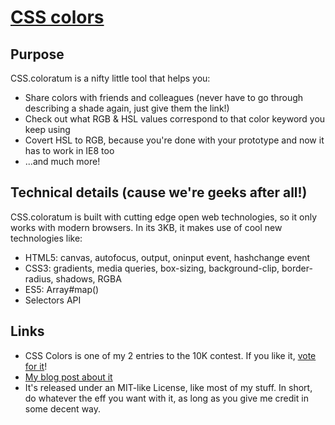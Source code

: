 # [CSS colors](http://leaverou.github.io/css-colors)

## Purpose
CSS.coloratum is a nifty little tool that helps you:

* Share colors with friends and colleagues (never have to go through describing a shade again, just give them the link!)
* Check out what RGB & HSL values correspond to that color keyword you keep using
* Covert HSL to RGB, because you're done with your prototype and now it has to work in IE8 too
* ...and much more!

## Technical details (cause we're geeks after all!)
CSS.coloratum is built with cutting edge open web technologies, so it only works with modern browsers. In its 3KB, it makes use of cool new technologies like:

* HTML5: canvas, autofocus, output, oninput event, hashchange event
* CSS3: gradients, media queries, box-sizing, background-clip, border-radius, shadows, RGBA
* ES5: Array#map()
* Selectors API

## Links

* CSS Colors is one of my 2 entries to the 10K contest. If you like it, [vote for it](http://10k.aneventapart.com/Entry/Details/538)!
* [My blog post about it](http://lea.verou.me/2011/09/css-coloratum-convert-and-share-css-colors/)
* It's released under an MIT-like License, like most of my stuff. In short, do whatever the eff you want with it, as long as you give me credit in some decent way.
